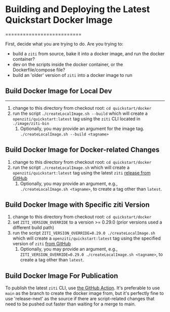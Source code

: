# Building and Deploying the Latest Quickstart Docker Image

==========================

First, decide what you are trying to do. Are you trying to:

* build a `ziti` from source, bake it into a docker image, and run the docker container?
* dev on the scripts inside the docker container, or the Dockerfile/compose file?
* build an 'older' version of `ziti` into a docker image to run

## Build Docker Image for Local Dev

------------------

1. change to this directory from checkout root: `cd quickstart/docker`
1. run the script `./createLocalImage.sh --build` which will create a `openziti/quickstart:latest` tag
   using the `ziti` CLI located in `./image/ziti-bin`
   1. Optionally, you may provide an argument for the image tag. `./createLocalImage.sh --build <tagname>`

## Build Docker Image for Docker-related Changes

1. change to this directory from checkout root: `cd quickstart/docker`
1. run the script `./createLocalImage.sh` which will create a `openziti/quickstart:latest` tag
   using the latest `ziti` [release from GitHub](https://github.com/openziti/ziti/releases/latest)
   1. Optionally, you may provide an argument, e.g., `./createLocalImage.sh <tagname>`, to create a tag
      other than `latest`.

## Build Docker Image with Specific ziti Version

1. change to this directory from checkout root: `cd quickstart/docker`
1. set `ZITI_VERSION_OVERRIDE` to a version >= 0.29.0 (prior versions used a different build path)
1. run the script `ZITI_VERSION_OVERRIDE=0.29.0 ./createLocalImage.sh` which will create a `openziti/quickstart:latest` tag
   using the specified version of `ziti` [from GitHub](https://github.com/openziti/ziti/releases/tag/v0.29.0)
   1. Optionally, you may provide an argument, e.g., `ZITI_VERSION_OVERRIDE=0.29.0 ./createLocalImage.sh <tagname>`, to create a tag
      other than `latest`.

## Build Docker Image For Publication

To publish the latest `ziti` CLI, use [the GitHub Action](https://github.com/openziti/ziti/actions/workflows/push-quickstart.yml).
It's preferable to use `main` as the branch to create the docker image from, but it's
perfectly fine to use 'release-next' as the source if there are script-related changes that need
to be pushed out faster than waiting for a merge to main.
